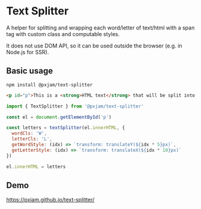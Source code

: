 # Text Splitter

A helper for splitting and wrapping each word/letter of text/html
with a span tag with custom class and computable styles.

It does not use DOM API, so it can be used outside
the browser (e.g. in Node.js for SSR).

## Basic usage

```shell
npm install @pxjam/text-splitter
```

```html
<p id="p">This is a <strong>HTML text</strong> that will be split into separate lines, words, and&nbsp;letters.</p>
```

```js
import { TextSplitter } from '@pxjam/text-splitter'

const el = document.getElementById('p')

const letters = textSplitter(el.innerHTML, {
  wordCls: 'W',
  letterCls: 'L',
  getWordStyle: (idx) => `transform: translateY(${idx * 5}px)`,
  getLetterStyle: (idx) => `transform: translateX(${idx * 10}px)`
})

el.innerHTML = letters
```

## Demo

https://pxjam.github.io/text-splitter/
